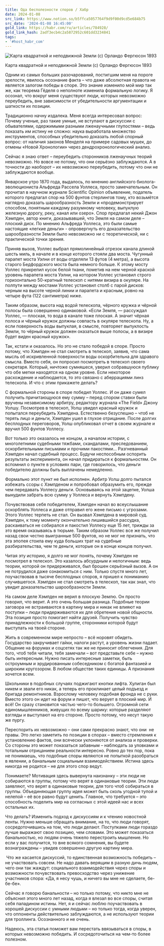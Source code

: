 ```yaml
---
title: Ода бесполезности споров / Хабр
date: 2024-01-08
src_link: https://www.notion.so/b5ffca5057764f9d9f00d9cd5e684b75
src_date: '2024-01-08 16:45:00'
gold_link: https://habr.com/ru/articles/784928/
gold_link_hash: 2adf3ecb4c2a5872952c601dd3234841
tags:
- '#host_habr_com'
---
```


![](https://habrastorage.org/getpro/habr/upload_files/dfd/3b6/3ac/dfd3b63accfb3fc7849fd9f76fd5b8cc.jpg "Карта квадратной и неподвижной Земли (с) Орландо Фергюсон 1893")

Карта квадратной и неподвижной Земли (с) Орландо Фергюсон 1893

Одним из самых больших разочарований, постигшим меня на пороге зрелости, явилось осознание факта – что даже абсолютная правота не является залогом победы в споре. Это знание изменило мой мир так же, как теорема Гёделя о неполноте изменила формальную логику. Я осознал, что вокруг меня существуют люди, которых невозможно переубедить, вне зависимости от убедительности аргументации и шаткости их позиции. 

Традиционно начну издалека. Меня всегда интересовал вопрос: Почему ученые, раз такие умные, не вступают в дискуссии с обывателями, одержимыми разными лженаучными глупостями – ведь показать им истину не сложно: наука выработала множество инструментов, способных убедительно доказать любой спорный вопрос: от наличия законов Менделя на примере садовых мушек, до отмены «Новой Хронологии» через дендрохронологический анализ. 

Сейчас я знаю ответ – переубедить сторонников лженаучных теорий невозможно. Но вовсе не потому, что они серьёзно заблуждаются. А в точности до наоборот – их невозможно переубедить, потому что они не заблуждаются вообще. 

Январское утро 1870 года, выдалось, по мнению английского биолога-эволюциониста Альфреда Рассела Уоллеса, просто замечательным. Он прочитал в научном журнале Scientific Opinion объявление, податель которого предлагал спор на 500 фунтов стерлингов тому, кто возьмётся наглядно доказать шарообразность Земли и «продемонстрирует способом, понятным каждому разумному человеку, выпуклую железную дорогу, реку, канал или озеро». Спор предлагал некий Джон Хэмпден, автор книги, доказывавшей, что Земля на самом деле – плоский диск. По мнению Альфреда Уоллеса, это были самые настоящие «легкие деньги» - опровергнуть его доказательство шарообразности Земли было невозможно ни с теоретической, ни с практической точки зрения. 

Приняв вызов, Уоллес выбрал прямолинейный отрезок канала длиной шесть миль, в начале и в конце которого стояли два моста. Чугунный парапет моста Уэлни от воды отделяли 13 футов (4 метра), а высота старого Бедфордского моста была немного больше. К этому мосту Уоллес прикрепил кусок белой ткани, пометив на нем черной краской уровень парапета моста Уэлни, на котором Уоллес установил строго горизонтально 50-кратный телескоп с нитями визира в окуляре. На полпути между мостами Уоллес установил столб с парой дисков: черным на высоте черной линии и парапета и красным, ровно на четыре фута (122 сантиметра) ниже.

Таким образом, высота над водой телескопа, чёрного кружка и чёрной полосы была совершенно одинаковой. «Если Земля, — рассуждал Уоллес, — плоская, то вода в канале тоже плоская. А значит чёрная полоса и чёрный кружок должны совпасть в окуляре телескопа. Ну, а если поверхность воды выпуклая, в смысле, повторяет выпуклость Земли, то чёрный кружок должен оказаться выше полосы, а в визире будет виден красный кружок». 

Так, кстати и оказалось. Но это не стало победой в споре. Просто потому, что Хэмпден не стал смотреть в телескоп, заявив, что сама мысль об искривленной поверхности воды оскорбительна для здравого смысла. Вместо себя, он попросил посмотреть в телескоп своего секретаря. Который, ничтоже сумняшеся, уверил собравшуюся публику что обе метки находятся на одном уровне. Если некоторое расхождение и наблюдается, то это связано с аберрациями линз телескопа. И что с этим прикажете делать?

С формальной стороны в споре победил Уоллес. И он даже сумел получить причитающуюся ему сумму – перед спором ставки были вручены независимому арбитру, редактору журнала «The Field» Джону Уолшу. Посмотрев в телескоп, Уолш увидел красный кружок и попытался переубедить Хэмпдена. Естественно безуспешно – чтоб не терять лицо и деньги, Хэмпден ушел в глухое отрицание. После долгих бесплодных переговоров, Уолш опубликовал отчет в своем журнале и вручил 500 фунтов Уоллесу. 

Вот только это оказалось не концом, а началом истории, с многолетними судебными тяжбами, скандалами, преследованием, оскорбительными письмами и прочими пакостями… Разгневанный Хэмпден начал судебный процесс. Будучи неспособным оспорить результаты эксперимента, он начал придираться к формальностям. Он вспомнил о пункте в условиях пари, где говорилось, что деньги победителю должны быть выплачены немедленно. 

Формально этот пункт не был исполнен. Арбитр Уолш долго пытался избежать ссоры с Хэмпденом и попробовал образумить его, прежде чем передавать Уоллесу деньги. Основываясь на этой зацепке, Уолша вынудили забрать всю сумму у Уоллеса и вернуть Хэмпдену. 

Почувствовав себя победителем, Хэмпден начал во всеуслышание оскорблять Уоллеса и даже отправил его жене письмо с угрозами. Этого Уоллес терпеть не стал. Он вызвал Хэмпдена в мировой суд. Хэмпден, к тому моменту окончательно лишившийся рассудка, раскаиваться не собирался и пакостил Уоллесу еще 15 лет, трижды за это время оказываясь в тюрьме. Таким образом Уоллес все же получил назад свои честно выигранные 500 фунтов, но не мог не признать, что эта эпопея стоила ему куда больших трат на судебные разбирательства, чем те деньги, которые он в конце концов получил.

Читая эту историю, я долго не мог понять, почему Хэмпден не посмотрел в телескоп. Это казалось абсурдным и нелогичным: ведь теории, которой он придерживался, был брошен серьёзный вызов. А он не потрудился даже ознакомиться с ним. Только спустя много лет, поучаствовав в тысяче бесплодных споров, я пришел к пониманию случившегося. Хэмпден не стал смотреть в телескоп, так как знал, что увидит доказательство шарообразности Земли. 

На самом деле Хэмпден не верил в плоскую Землю. Он просто говорил, что верит. А это очень большая разница. Подобные теории заговора не встраиваются в картину мира и никак не влияют на поступки – люди придерживаются их для обретения новой общности. Эта позиция просто помогает найти друзей. Получить чувство принадлежности к большой группе, сторонники которой будут выступать на твоей стороне.

Жить в современном мире непросто – всё норовят обидеть. Государство закручивает гайки, налоги растут, а уровень жизни падает. Общение на форумах и соцсетях так же не приносит облегчения. Для того, чтоб тебя читали, тебя замечали – вот представьте себе – нужно быть интересным. Нужно писать интересные заметки, быть остроумным и эрудированным собеседником с богатой фантазией и широким кругозором. В любом обществе таких единицы. А признания хочется всем.

Школьники в подобных случаях поджигают кнопки лифта. Хулиган был никем и звали его никак, а теперь его проклинает целый подъезд и бригада ремонтников. Взрослому человеку подобная фронда не с руки. Вместо этого он идет на форум и пишет, что верует в плоский мир. И всё! Он сразу становится частью чего-то большего. Огромной сети единомышленников, живущих по всему шарику: которые разделяют взгляды и выступают на его стороне. Просто потому, что несут такую же пургу.

Переспорить их невозможно – они сами прекрасно знают, что они  не правы. Это легко заметить по позиции в спорах – вместо стремления к установлению фактов, они всячески уклоняются от анализа и проверки. Со стороны это может показаться забавным – наблюдать за уловками и тотальным отрицанием реальности интересно. Ровно до тех пор, пока не понимаешь, что подобные споры являются не попыткой разобраться в явлении, а банальным социальным взаимодействием. Истина здесь никогда не родится – не для этого спор ведут.

Понимаете? Мотивация здесь вывернута наизнанку – эти люди не собираются в группы, потому что верят в одинаковые теории. Эти люди заявляют, что верят в одинаковые теории, для того чтоб собираться в группы. Объединяющая группу идея может быть сколь угодной тупой и нелепой – её все равно будут ценить. Главное, что требуется – это способность поделить мир на согласных с этой идеей нас и всех остальных их. 

Что делать? Изменить подход к дискуссиям и к чтению новостной ленты. Нужно меньше обращать внимание, на то, что люди говорят, сосредоточившись на том, что люди делают. Поступками люди гораздо лучше выражают свою позицию, чем словами. Это может показаться банальностью, но людям очень тяжело перестроить мышление. Но если у вас получится, то вне всякого сомнения, вы будете вознаграждены – увидев совершенно другую картину мира. 

 Что же касается дискуссий, то единственная возможность победить – не участвовать совсем. Не надо давать верящим в разную дичь людям, чего они так жаждут: социального взаимодействия через споры и возможности почувствовать превосходство через унижение участников спора: «Да, я несу чушь, и ничего вы мне не сделаете, бе-бе-бе».

Сейчас я говорю банальности – но только потому, что никто мне не объяснил этого много лет назад, когда я влезал во все споры, считая себя паладином истины. Нет, я и сейчас люблю поучаствовать в хорошей дискуссии с умными людьми – но только тогда, когда уверен, что оппоненты действительно заблуждаются, а не используют теории для троллинга. Осознанного и не очень. 

Надеюсь, эта статья поможет вам перестать ввязываться в споры, в которых невозможно победить. И сосредоточиться на чем-то более полезном.